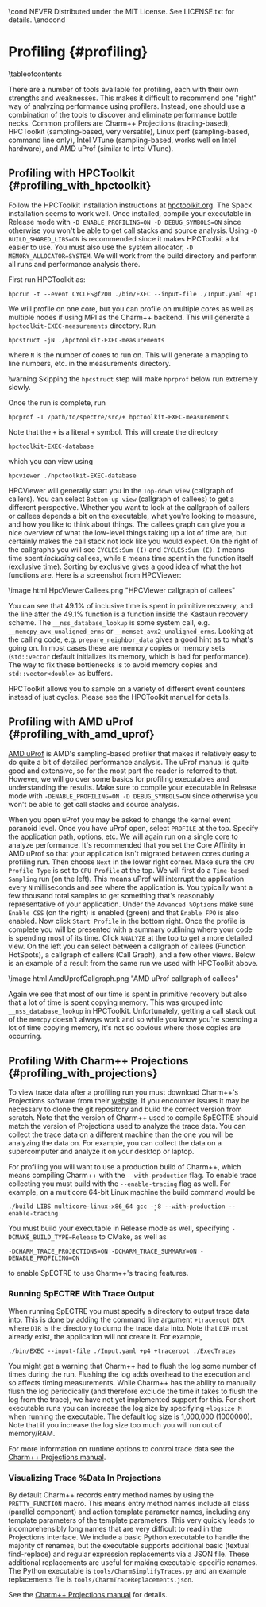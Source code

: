 \cond NEVER
Distributed under the MIT License.
See LICENSE.txt for details.
\endcond
# Profiling {#profiling}

\tableofcontents

There are a number of tools available for profiling, each with their own
strengths and weaknesses. This makes it difficult to recommend one "right" way
of analyzing performance using profilers. Instead, one should use a combination
of the tools to discover and eliminate performance bottle necks. Common
profilers are Charm++ Projections (tracing-based), HPCToolkit (sampling-based,
very versatile), Linux perf (sampling-based, command line only), Intel VTune
(sampling-based, works well on Intel hardware), and AMD uProf (similar to Intel
VTune).

## Profiling with HPCToolkit {#profiling_with_hpctoolkit}

Follow the HPCToolkit installation instructions at
[hpctoolkit.org](http://hpctoolkit.org). The Spack
installation seems to work well. Once installed, compile your executable in
Release mode with `-D ENABLE_PROFILING=ON -D DEBUG_SYMBOLS=ON` since otherwise
you won't be able to get call stacks and source analysis. Using `-D
BUILD_SHARED_LIBS=ON` is recommended since it makes HPCToolkit a lot easier to
use. You must also use the system allocator, `-D MEMORY_ALLOCATOR=SYSTEM`. We
will work from the build directory and perform all runs and performance analysis
there.

First run HPCToolkit as:
```
hpcrun -t --event CYCLES@f200 ./bin/EXEC --input-file ./Input.yaml +p1
```
We will profile on one core, but you can profile on multiple cores as well as
multiple nodes if using MPI as the Charm++ backend. This will generate a
`hpctoolkit-EXEC-measurements` directory. Run
```
hpcstruct -jN ./hpctoolkit-EXEC-measurements
```
where `N` is the number of cores to run on. This will generate a mapping to line
numbers, etc. in the measurements directory.

\warning Skipping the `hpcstruct` step will make `hprprof` below run extremely
slowly.

Once the run is complete, run
```
hpcprof -I /path/to/spectre/src/+ hpctoolkit-EXEC-measurements
```
Note that the `+` is a literal `+` symbol. This will create the directory
```
hpctoolkit-EXEC-database
```
which you can view using
```
hpcviewer ./hpctoolkit-EXEC-database
```

HPCViewer will generally start you in the `Top-down view` (callgraph of
callers). You can select  `Bottom-up view` (callgraph of callees) to get a
different perspective. Whether you want to look at the callgraph of callers or
callees depends a bit on the executable, what you're looking to measure, and how
you like to think about things. The callees graph can give you a nice overview
of what the low-level things taking up a lot of time are, but certainly makes
the call stack not look like you would expect. On the right of the callgraphs
you will see `CYCLES:Sum (I)` and `CYCLES:Sum (E)`. `I` means time spent
_including_ callees, while `E` means time spent in the function itself
(exclusive time). Sorting by exclusive gives a good idea of what the hot
functions are. Here is a screenshot from HPCViewer:

\image html HpcViewerCallees.png "HPCViewer callgraph of callees"

You can see that 49.1% of inclusive time is spent in primitive recovery, and the
line after the 49.1% function is a function inside the Kastaun
recovery scheme. The `__nss_database_lookup` is some system call,
e.g. `__memcpy_avx_unaligned_erms` or `__memset_avx2_unaligned_erms`. Looking at
the calling code, e.g. `prepare_neighbor_data` gives a good hint as to what's
going on. In most cases these are memory copies or memory sets (`std::vector`
default initializes its memory, which is bad for performance). The way to fix
these bottlenecks is to avoid memory copies and `std::vector<double>` as
buffers.

HPCToolkit allows you to sample on a variety of different event counters instead
of just cycles. Please see the HPCToolkit manual for details.

## Profiling with AMD uProf {#profiling_with_amd_uprof}

[AMD uProf](https://developer.amd.com/amd-uprof/) is AMD's sampling-based
profiler that makes it relatively easy to do
quite a bit of detailed performance analysis. The uProf manual is quite good and
extensive, so for the most part the reader is referred to that. However, we will
go over some basics for profiling executables and understanding the
results. Make sure to compile your executable in Release mode with
`-DENABLE_PROFILING=ON -D DEBUG_SYMBOLS=ON` since otherwise you won't be able to
get call stacks and source analysis.

When you open uProf you may be asked to change the kernel event paranoid
level. Once you have uProf open, select `PROFILE` at the top. Specify the
application path, options, etc. We will again run on a single core to analyze
performance. It's recommended that you set the Core Affinity in AMD uProf so
that your application isn't migrated between cores during a profiling run. Then
choose `Next` in the lower right corner. Make sure the `CPU Profile Type` is set
to `CPU Profile` at the top. We will first do a `Time-based Sampling` run (on
the left). This means uProf will interrupt the application every `N`
milliseconds and see where the application is. You typically want a few thousand
total samples to get something that's reasonably representative of your
application. Under the `Advanced %Options` make sure `Enable CSS` (on the right)
is enabled (green) and that `Enable FPO` is also enabled. Now click `Start
Profile` in the bottom right. Once the profile is complete you will be presented
with a summary outlining where your code is spending most of its time. Click
`ANALYZE` at the top to get a more detailed view. On the left you can select
between a callgraph of callees (Function HotSpots), a callgraph of callers (Call
Graph), and a few other views. Below is an example of a result from the same run
we used with HPCToolkit above.

\image html AmdUprofCallgraph.png "AMD uProf callgraph of callees"

Again we see that most of our time is spent in primitive recovery but also that
a lot of time is spent copying memory. This was grouped into
`__nss_database_lookup` in HPCToolkit. Unfortunately, getting a call stack out
of the `memcpy` doesn't always work and so while you know you're spending a lot
of time copying memory, it's not so obvious where those copies are occurring.

## Profiling With Charm++ Projections {#profiling_with_projections}

To view trace data after a profiling run you must download Charm++'s
Projections software from their [website](http://charm.cs.illinois.edu/).
If you encounter issues it may
be necessary to clone the git repository and build the correct version
from scratch. Note that the version of Charm++ used to compile SpECTRE
should match the version of Projections used to analyze the trace data.
You can collect the trace data on a different machine than the one you
will be analyzing the data on. For example, you can collect the data on
a supercomputer and analyze it on your desktop or laptop.

For profiling you will want to use a production build of Charm++, which
means compiling Charm++ with the `--with-production` flag. To enable trace
collecting you must build with the `--enable-tracing` flag as well. For
example, on a multicore 64-bit Linux machine the build command would be
``` shell
./build LIBS multicore-linux-x86_64 gcc -j8 --with-production --enable-tracing
```
You must build your executable in Release mode as well, specifying
`-DCMAKE_BUILD_TYPE=Release` to CMake, as well as
```
-DCHARM_TRACE_PROJECTIONS=ON -DCHARM_TRACE_SUMMARY=ON -DENABLE_PROFILING=ON
```
to enable SpECTRE to use Charm++'s tracing features.

### Running SpECTRE With Trace Output

When running SpECTRE you must specify a directory to output trace data into.
This is done by adding the command line argument `+traceroot DIR` where `DIR` is
the directory to dump the trace data into. Note that `DIR` must already exist,
the application will not create it.
For example,

```shell
./bin/EXEC --input-file ./Input.yaml +p4 +traceroot ./ExecTraces
```
You might get a warning that Charm++ had to flush the log some number of times
during the run. Flushing the log adds overhead to the execution and so affects
timing measurements. While Charm++ has the ability to manually flush the log
periodically (and therefore exclude the time it takes to flush the log from the
trace), we have not yet implemented support for this. For short executable runs
you can increase the log size by specifying `+logsize M` when running the
executable. The default log size is 1,000,000 (1000000). Note that if you
increase the log size too much you will run out of memory/RAM.

For more information on runtime options to
control trace data see the
[Charm++ Projections manual](http://charm.cs.illinois.edu/manuals/html/projections/1.html).

### Visualizing Trace %Data In Projections

By default Charm++ records entry method names by using the `PRETTY_FUNCTION`
macro. This means entry method names include all class (parallel component) and
action template parameter names, including any template parameters of the
template parameters. This very quickly leads to incomprehensibly long names that
are very difficult to read in the Projections interface. We include a basic
Python executable to handle the majority of renames, but the executable supports
additional basic (textual find-replace) and regular expression
replacements via a JSON file. These additional replacements are useful for
making executable-specific renames. The Python executable is
`tools/CharmSimplifyTraces.py` and an example replacements file is
`tools/CharmTraceReplacements.json`.

See the [Charm++ Projections manual](http://charm.cs.illinois.edu/manuals/html/projections/2.html)
for details.
